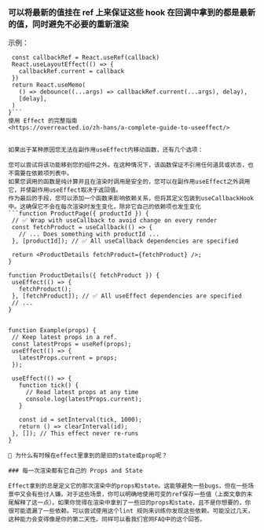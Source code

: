 ### 可以将最新的值挂在 ref 上来保证这些 hook 在回调中拿到的都是最新的值，同时避免不必要的重新渲染

 示例：

 ```function useDebounce(callback, delay) {
  const callbackRef = React.useRef(callback)
  React.useLayoutEffect(() => {
    callbackRef.current = callback
  })
  return React.useMemo(
    () => debounce((...args) => callbackRef.current(...args), delay),
    [delay],
  )
}```
使用 Effect 的完整指南
<https://overreacted.io/zh-hans/a-complete-guide-to-useeffect/>


如果出于某种原因您无法在副作用useEffect内移动函数，还有几个选项：

您可以尝试将该功能移到您的组件之外。在这种情况下，该函数保证不引用任何道具或状态，也不需要在依赖项列表中。
如果您调用的函数是纯计算并且在渲染时调用是安全的，您可以在副作用useEffect之外调用它，并使副作用useEffect取决于返回值。
作为最后的手段，您可以添加一个函数来影响依赖关系，但将其定义包装到useCallbackHook 中。这确保它不会在每次渲染时发生变化，除非它自己的依赖项也发生变化
```function ProductPage({ productId }) {
  // ✅ Wrap with useCallback to avoid change on every render
  const fetchProduct = useCallback(() => {
    // ... Does something with productId ...
  }, [productId]); // ✅ All useCallback dependencies are specified

  return <ProductDetails fetchProduct={fetchProduct} />;
}

function ProductDetails({ fetchProduct }) {
  useEffect(() => {
    fetchProduct();
  }, [fetchProduct]); // ✅ All useEffect dependencies are specified
  // ...
}


function Example(props) {
  // Keep latest props in a ref.
  const latestProps = useRef(props);
  useEffect(() => {
    latestProps.current = props;
  });

  useEffect(() => {
    function tick() {
      // Read latest props at any time
      console.log(latestProps.current);
    }

    const id = setInterval(tick, 1000);
    return () => clearInterval(id);
  }, []); // This effect never re-runs
}

🤔 为什么有时候在effect里拿到的是旧的state或prop呢？

### 每一次渲染都有它自己的 Props and State

Effect拿到的总是定义它的那次渲染中的props和state。这能够避免一些bugs，但在一些场景中又会有些讨人嫌。对于这些场景，你可以明确地使用可变的ref保存一些值（上面文章的末尾解释了这一点）。如果你觉得在渲染中拿到了一些旧的props和state，且不是你想要的，你很可能遗漏了一些依赖。可以尝试使用这个lint 规则来训练你发现这些依赖。可能没过几天，这种能力会变得像是你的第二天性。同样可以看我们官网FAQ中的这个回答。


```
